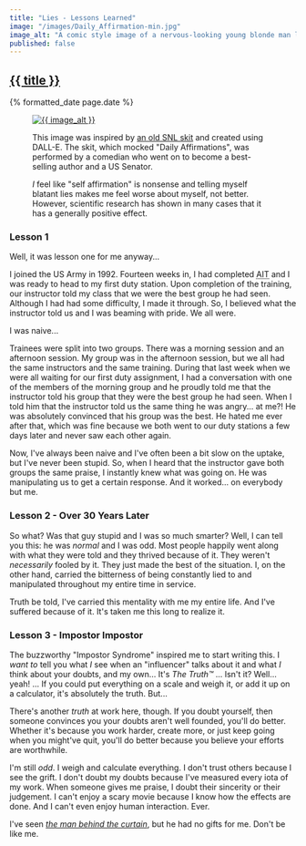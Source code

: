 ```yaml
---
title: "Lies - Lessons Learned"
image: "/images/Daily_Affirmation-min.jpg"
image_alt: "A comic style image of a nervous-looking young blonde man looking at himself in the mirror and reciting his mantra: &quot;I'm good enough, I'm smart enough, and doggone it, people like me!&quot;. The image was created by DALL-E. The misspellings of &quot;doggone it&quot; as &quot;dogdone mt&quot; is also by DALL-E."
published: false
---
```

<h2 class="post__title"><a href="{{ page.url }}">{{ title }}</a></h2>
<div class="post__date">{% formatted_date page.date %}</div>


<figure class="post__image">
    <a href="{{ page.url }}"
    ><img
        src="{{ image }}"
        alt="{{ image_alt }}"
        title="{{ image_alt }}"
    ></a>
    <figcaption>
        <p>
            This image was inspired by <a href="https://youtu.be/xNx_gU57gQ4?si=HgjnVIXUI9rOjuqX">an old SNL skit</a> and created using DALL-E. The skit, which mocked "Daily Affirmations", was performed by a comedian who went on to become a best-selling author and a US Senator.
        </p>
        <p>
            <em>I</em> feel like "self affirmation" is nonsense and telling myself blatant lies makes me feel worse about myself, not better. However, scientific research has shown in many cases that it has a generally positive effect.
        </p>
    </figcaption>
</figure>

### Lesson 1

Well, it was lesson one for me anyway...

I joined the US Army in 1992. Fourteen weeks in, I had completed <abbr title="Advanced Individual Training">AIT</abbr> and I was ready to head to my first duty station. Upon completion of the training, our instructor told my class that we were the best group he had seen. Although I had had some difficulty, I made it through. So, I believed what the instructor told us and I was beaming with pride. We all were.

I was naive...

Trainees were split into two groups. There was a morning session and an afternoon session. My group was in the afternoon session, but we all had the same instructors and the same training. During that last week when we were all waiting for our first duty assignment, I had a conversation with one of the members of the morning group and he proudly told me that the instructor told his group that they were the best group he had seen. When I told him that the instructor told us the same thing he was angry... at me?! He was absolutely convinced that his group was the best. He hated me ever after that, which was fine because we both went to our duty stations a few days later and never saw each other again.

Now, I've always been naive and I've often been a bit slow on the uptake, but I've never been stupid. So, when I heard that the instructor gave both groups the same praise, I instantly knew what was going on. He was manipulating us to get a certain response. And it worked... on everybody but me.

### Lesson 2 - Over 30 Years Later

So what? Was that guy stupid and I was so much smarter? Well, I can tell you this: he was _normal_ and I was odd. Most people happily went along with what they were told and they thrived because of it. They weren't _necessarily_ fooled by it. They just made the best of the situation. I, on the other hand, carried the bitterness of being constantly lied to and manipulated throughout my entire time in service.

Truth be told, I've carried this mentality with me my entire life. And I've suffered because of it. It's taken me this long to realize it.

### Lesson 3 - Impostor Impostor

The buzzworthy "Impostor Syndrome" inspired me to start writing this. I _want to_ tell you what _I_ see when an "influencer" talks about it and what _I_ think about your doubts, and my own... It's _The Truth™_ ... Isn't it? Well... yeah! ... If you could put everything on a scale and weigh it, or add it up on a calculator, it's absolutely the truth. But...

There's another _truth_ at work here, though. If you doubt yourself, then someone convinces you your doubts aren't well founded, you'll do better. Whether it's because you work harder, create more, or just keep going when you might've quit, you'll do better because you believe your efforts are worthwhile.

I'm still _odd_. I weigh and calculate everything. I don't trust others because I see the grift. I don't doubt my doubts because I've measured every iota of my work. When someone gives me praise, I doubt their sincerity or their judgement. I can't enjoy a scary movie because I know how the effects are done. And I can't even enjoy human interaction. Ever.

I've seen _[the man behind the curtain](https://youtu.be/-RQxD4Ff7dY?si=mwkM1_PojL8iL0IX)_, but he had no gifts for me. Don't be like me.